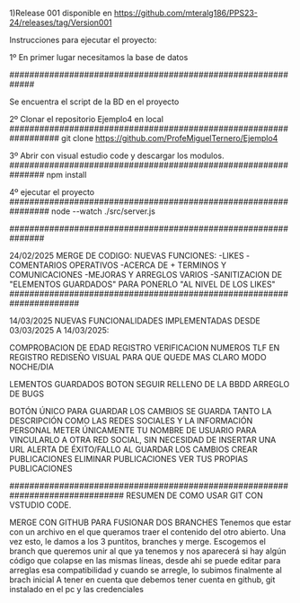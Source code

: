 1)Release 001 disponible en https://github.com/mteralg186/PPS23-24/releases/tag/Version001

Instrucciones para ejecutar el proyecto:

1º En primer lugar necesitamos la base de datos

#############################################################

Se encuentra el script de la BD en el proyecto

2º Clonar el repositorio Ejemplo4 en local 
##################################################################
git clone https://github.com/ProfeMiguelTernero/Ejemplo4

3º Abrir con visual estudio code y descargar los modulos.
###############################################################
npm install

4º ejecutar el proyecto
################################################################
node --watch ./src/server.js

###############################################################

24/02/2025 MERGE DE CODIGO:
NUEVAS FUNCIONES:
-LIKES
-COMENTARIOS OPERATIVOS
-ACERCA DE + TERMINOS Y COMUNICACIONES
-MEJORAS Y ARREGLOS VARIOS
-SANITIZACION DE "ELEMENTOS GUARDADOS" PARA PONERLO "AL  NIVEL DE LOS LIKES"
######################################################################

14/03/2025 NUEVAS FUNCIONALIDADES IMPLEMENTADAS DESDE 03/03/2025 A 14/03/2025:

COMPROBACION DE EDAD REGISTRO
VERIFICACION NUMEROS TLF EN REGISTRO
REDISEÑO VISUAL PARA QUE QUEDE MAS CLARO
MODO NOCHE/DIA

LEMENTOS GUARDADOS
BOTON SEGUIR
RELLENO DE LA BBDD
ARREGLO DE BUGS

BOTÓN ÚNICO PARA GUARDAR LOS CAMBIOS
SE GUARDA TANTO LA DESCRIPCIÓN COMO LAS REDES SOCIALES Y LA INFORMACIÓN PERSONAL
METER ÚNICAMENTE TU NOMBRE DE USUARIO PARA VINCULARLO A OTRA RED SOCIAL, SIN NECESIDAD DE INSERTAR UNA URL
ALERTA DE ÉXITO/FALLO AL GUARDAR LOS CAMBIOS
CREAR PUBLICACIONES
ELIMINAR PUBLICACIONES
VER TUS PROPIAS PUBLICACIONES



###############################################################################
RESUMEN DE COMO USAR GIT CON VSTUDIO CODE.

MERGE CON GITHUB PARA FUSIONAR DOS BRANCHES
Tenemos que estar con un archivo en el que queramos traer el contenido del otro abierto. Una vez esto, le damos a los 3 puntitos, branches y merge. Escogemos el branch que queremos unir al que ya tenemos y nos aparecerá si hay algún código que colapse en las mismas líneas, desde ahi se puede editar para arreglas esa compatibilidad y cuando se arregle, lo subimos finalmente al brach inicial
A tener en cuenta que debemos tener cuenta en github, git instalado en el pc y las credenciales 
